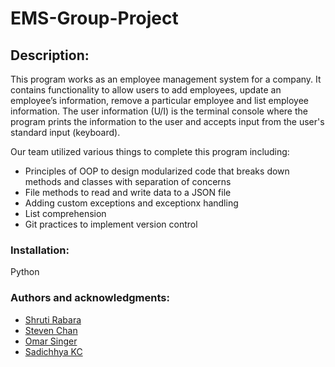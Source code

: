 # EMS-Group-Project

## Description: 
This program works as an employee management system for a company. It contains functionality to allow users to add employees, update an employee’s information, remove a particular employee and list employee information. The user information (U/I) is the terminal console where the program prints the information to the user and accepts input from the user's standard input (keyboard). 

Our team utilized various things to complete this program including:
- Principles of OOP to design modularized code that breaks down methods and classes with separation of concerns
- File methods to read and write data to a JSON file
- Adding custom exceptions and exceptionx handling
- List comprehension 
- Git practices to implement version control 

### Installation:
Python

### Authors and acknowledgments:
- [Shruti Rabara](https://github.com/shrutirabara)
- [Steven Chan](https://github.com/newdevon)
- [Omar Singer](https://github.com/omz-singer)
- [Sadichhya KC](https://github.com/sadiekc)

